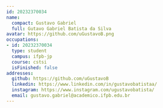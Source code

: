 ```yaml
---
id: 20232370034
name:
  compact: Gustavo Gabriel
  full: Gutavo Gabriel Batista da Silva
avatar: https://github.com/uGustavoB.png
occupations:
- id: 20232370034
  type: student
  campus: ifpb-jp
  course: cstsi
  isFinished: false
addresses:
  github: https://github.com/uGustavoB
  linkedin: https://www.linkedin.com/in/gustavobatistaa/
  instagram: https://www.instagram.com/ugustavobatista/
  email: gustavo.gabriel@academico.ifpb.edu.br
---
```

